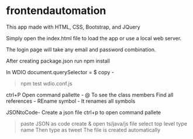 # frontendautomation

This app made with HTML, CSS, Bootstrap, and JQuery

Simply open the index.html file to load the app or use a local web server.

The login page will take any email and password combination.

After creating package.json run npm install

In WDIO document.querySelector = $
copy -

> npm test wdio.conf.js

ctrl+P
Open command pallette - @ To see the class members
Find all references - REname symbol - It renames all symbols

JSONtoCode-
Create a json file
ctrl+p to open command pallete

> paste JSON as code
> create & open ts/java/js file
> select top level type name
> Then type as tweet
> The file is created automatically
